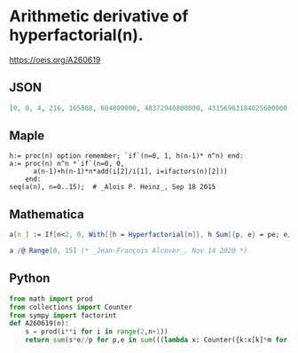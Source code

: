 # Arithmetic derivative of hyperfactorial\(n\)\.
https://oeis.org/A260619
## JSON
```JSON
[0, 0, 4, 216, 165888, 604800000, 48372940800000, 43156963184025600000, 1392410948543163924480000000, 668916177911197542484208831692800000, 8199617664717905359483850194944000000000000000, 2401010998878767104110478543683244630474752000000000000000]
```
## Maple
```Maple
h:= proc(n) option remember; `if`(n=0, 1, h(n-1)* n^n) end:
a:= proc(n) n^n *`if`(n=0, 0,
      a(n-1)+h(n-1)*n*add(i[2]/i[1], i=ifactors(n)[2]))
    end:
seq(a(n), n=0..15);  # _Alois P. Heinz_, Sep 18 2015
```
## Mathematica
```Mathematica
a[n_] := If[n<2, 0, With[{h = Hyperfactorial[n]}, h Sum[{p, e} = pe; e/p, {pe, FactorInteger[h]}]]];
```
```Mathematica
a /@ Range[0, 15] (* _Jean-François Alcover_, Nov 14 2020 *)
```
## Python
```Python
from math import prod
from collections import Counter
from sympy import factorint
def A260619(n):
    s = prod(i**i for i in range(2,n+1))
    return sum(s*e//p for p,e in sum(((lambda x: Counter({k:x[k]*m for k in x}))(factorint(m)) for m in range(2,n+1)),start=Counter({2:0})).items()) if n > 1 else 0 # _Chai Wah Wu_, Jun 12 2022
```
